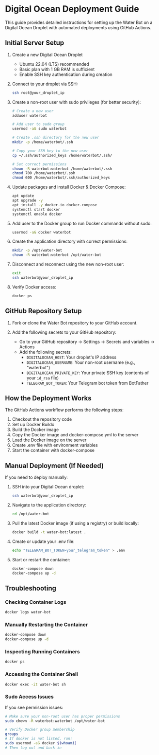 # Digital Ocean Deployment Guide

This guide provides detailed instructions for setting up the Water Bot on a Digital Ocean Droplet with automated deployments using GitHub Actions.

## Initial Server Setup

1. Create a new Digital Ocean Droplet
   - Ubuntu 22.04 (LTS) recommended
   - Basic plan with 1 GB RAM is sufficient
   - Enable SSH key authentication during creation

2. Connect to your droplet via SSH:
   ```bash
   ssh root@your_droplet_ip
   ```

3. Create a non-root user with sudo privileges (for better security):
   ```bash
   # Create a new user
   adduser waterbot
   
   # Add user to sudo group
   usermod -aG sudo waterbot
   
   # Create .ssh directory for the new user
   mkdir -p /home/waterbot/.ssh
   
   # Copy your SSH key to the new user
   cp ~/.ssh/authorized_keys /home/waterbot/.ssh/
   
   # Set correct permissions
   chown -R waterbot:waterbot /home/waterbot/.ssh
   chmod 700 /home/waterbot/.ssh
   chmod 600 /home/waterbot/.ssh/authorized_keys
   ```

4. Update packages and install Docker & Docker Compose:
   ```bash
   apt update
   apt upgrade -y
   apt install -y docker.io docker-compose
   systemctl start docker
   systemctl enable docker
   ```

5. Add user to the Docker group to run Docker commands without sudo:
   ```bash
   usermod -aG docker waterbot
   ```

6. Create the application directory with correct permissions:
   ```bash
   mkdir -p /opt/water-bot
   chown -R waterbot:waterbot /opt/water-bot
   ```

7. Disconnect and reconnect using the new non-root user:
   ```bash
   exit
   ssh waterbot@your_droplet_ip
   ```

8. Verify Docker access:
   ```bash
   docker ps
   ```

## GitHub Repository Setup

1. Fork or clone the Water Bot repository to your GitHub account.

2. Add the following secrets to your GitHub repository:
   - Go to your GitHub repository → Settings → Secrets and variables → Actions
   - Add the following secrets:
     - `DIGITALOCEAN_HOST`: Your droplet's IP address
     - `DIGITALOCEAN_USERNAME`: Your non-root username (e.g., "waterbot")
     - `DIGITALOCEAN_PRIVATE_KEY`: Your private SSH key (contents of your `id_rsa` file)
     - `TELEGRAM_BOT_TOKEN`: Your Telegram bot token from BotFather

## How the Deployment Works

The GitHub Actions workflow performs the following steps:

1. Checkout the repository code
2. Set up Docker Buildx
3. Build the Docker image
4. Copy the Docker image and docker-compose.yml to the server
5. Load the Docker image on the server
6. Create .env file with environment variables
7. Start the container with docker-compose

## Manual Deployment (If Needed)

If you need to deploy manually:

1. SSH into your Digital Ocean droplet:
   ```bash
   ssh waterbot@your_droplet_ip
   ```

2. Navigate to the application directory:
   ```bash
   cd /opt/water-bot
   ```

3. Pull the latest Docker image (if using a registry) or build locally:
   ```bash
   docker build -t water-bot:latest .
   ```

4. Create or update your .env file:
   ```bash
   echo "TELEGRAM_BOT_TOKEN=your_telegram_token" > .env
   ```

5. Start or restart the container:
   ```bash
   docker-compose down
   docker-compose up -d
   ```

## Troubleshooting

### Checking Container Logs

```bash
docker logs water-bot
```

### Manually Restarting the Container

```bash
docker-compose down
docker-compose up -d
```

### Inspecting Running Containers

```bash
docker ps
```

### Accessing the Container Shell

```bash
docker exec -it water-bot sh
```

### Sudo Access Issues

If you see permission issues:

```bash
# Make sure your non-root user has proper permissions
sudo chown -R waterbot:waterbot /opt/water-bot

# Verify Docker group membership
groups
# If docker is not listed, run:
sudo usermod -aG docker $(whoami)
# Then log out and back in
```